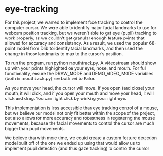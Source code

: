 # eye-tracking

For this project, we wanted to implement face
tracking to control the computer cursor. 
We were able to identify major facial landmarks to
use for webcam position tracking, but we weren’t able to
get eye (pupil) tracking to work properly, as we couldn’t get
granular enough feature points that allowed for accuracy
and consistency. As a result, we used the popular 68-point 
model from Dlib to identify facial landmarks, and then used 
the change in those landmarks to map to the cursor’s position.

To run the program, run python mouthtrack.py. A videostream should 
show up with your points highlighted on your eyes, nose, and mouth.
For full functionality, ensure the DRAW_MODE and DEMO_VIDEO_MODE 
variables (both in mouthtrack.py) are both set to False. 

As you move your head, the cursor will move. If you open (and 
close) your mouth, it will click, and if you open your mouth and 
move your head, it will click and drag. You can right click by 
winking your right eye.

This implementation is less accessible than eye tracking control 
of a mouse, but we believe our model not only fit better within 
the scope of the project, but also allows for more accuracy and 
robustness in registering the mouse movements, because the
facial movements to control the cursor are much bigger than
pupil movements. 

We believe that with more time, we could create a custom feature 
detection model built off of the one we ended up using that 
would allow us to implement pupil detection (and thus gaze 
tracking) to control the cursor